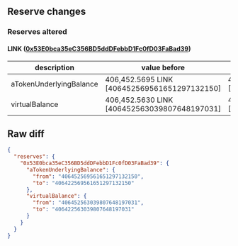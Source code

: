 ## Reserve changes

### Reserves altered

#### LINK ([0x53E0bca35eC356BD5ddDFebbD1Fc0fD03FaBad39](https://polygonscan.com/address/0x53E0bca35eC356BD5ddDFebbD1Fc0fD03FaBad39))

| description | value before | value after |
| --- | --- | --- |
| aTokenUnderlyingBalance | 406,452.5695 LINK [406452569561651297132150] | 406,422.5695 LINK [406422569561651297132150] |
| virtualBalance | 406,452.5630 LINK [406452563039807648197031] | 406,422.5630 LINK [406422563039807648197031] |


## Raw diff

```json
{
  "reserves": {
    "0x53E0bca35eC356BD5ddDFebbD1Fc0fD03FaBad39": {
      "aTokenUnderlyingBalance": {
        "from": "406452569561651297132150",
        "to": "406422569561651297132150"
      },
      "virtualBalance": {
        "from": "406452563039807648197031",
        "to": "406422563039807648197031"
      }
    }
  }
}
```